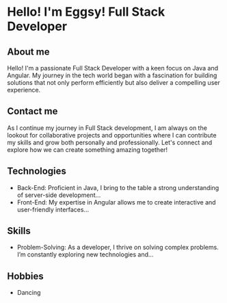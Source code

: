 # Hello! I'm Eggsy! Full Stack Developer

## About me

Hello! I'm a passionate Full Stack Developer with a keen focus on Java and Angular. My journey in the tech world began with a fascination for building solutions that not only perform efficiently but also deliver a compelling user experience.

## Contact me

As I continue my journey in Full Stack development, I am always on the lookout for collaborative projects and opportunities where I can contribute my skills and grow both personally and professionally. Let's connect and explore how we can create something amazing together!

## Technologies

- Back-End: Proficient in Java, I bring to the table a strong understanding of server-side development...
- Front-End: My expertise in Angular allows me to create interactive and user-friendly interfaces...

## Skills

- Problem-Solving: As a developer, I thrive on solving complex problems. I’m constantly exploring new technologies and...

## Hobbies
- Dancing

